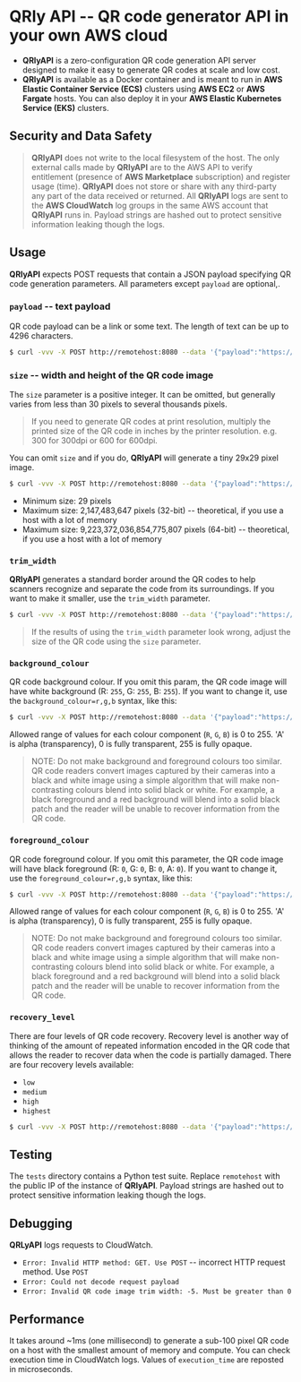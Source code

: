 QRly API -- QR code generator API in your own AWS cloud
=======================================================

* **QRlyAPI** is a zero-configuration QR code generation API server designed to make it easy to generate QR codes at 
  scale and low cost.
* **QRlyAPI** is available as a Docker container and is meant to run in **AWS Elastic Container Service (ECS)**
  clusters using **AWS EC2** or **AWS Fargate** hosts. You can also deploy it in your **AWS Elastic Kubernetes Service
  (EKS)** clusters.

## Security and Data Safety

> **QRlyAPI** does not write to the local filesystem of the host. The only external calls made by **QRlyAPI**
> are to the AWS API to verify entitlement (presence of **AWS Marketplace** subscription) and register usage (time).
> **QRlyAPI** does not store or share with any third-party any part of the data received or returned. All
> **QRlyAPI** logs are sent to the **AWS CloudWatch** log groups in the same AWS account that **QRlyAPI** runs
> in. Payload strings are hashed out to protect sensitive information leaking though the logs.

## Usage

**QRlyAPI** expects POST requests that contain a JSON payload specifying QR code generation parameters.
All parameters except `payload` are optional,.

### `payload` -- text payload

QR code payload can be a link or some text. The length of text can be up to 4296 characters.

```bash
$ curl -vvv -X POST http://remotehost:8080 --data '{"payload":"https://www.certograph.com/"}' --output qrcode.png
```

### `size` -- width and height of the QR code image

The `size` parameter is a positive integer. It can be omitted, but generally varies from less than 30 pixels to several
thousands pixels.

> If you need to generate QR codes at print resolution, multiply the printed size of the QR code in inches by the
> printer resolution. e.g. 300 for 300dpi or 600 for 600dpi.

You can omit `size` and if you do, **QRlyAPI** will generate a tiny 29x29 pixel image.

```bash
$ curl -vvv -X POST http://remotehost:8080 --data '{"payload":"https://www.certograph.com/","size":100}' --output qrcode.png
```

* Minimum size: 29 pixels
* Maximum size: 2,147,483,647 pixels (32-bit) -- theoretical, if you use a host with a lot of memory
* Maximum size: 9,223,372,036,854,775,807 pixels (64-bit) -- theoretical, if you use a host with a lot of memory

### `trim_width`

**QRlyAPI** generates a standard border around the QR codes to help scanners recognize and separate the code from its
surroundings. If you want to make it smaller, use the `trim_width` parameter.

```bash
$ curl -vvv -X POST http://remotehost:8080 --data '{"payload":"https://www.certograph.com/","trim_width":3, "size":36}' --output qrcode.png
```

> If the results of using the `trim_width` parameter look wrong, adjust the size of the QR code using the `size` 
> parameter.

### `background_colour`

QR code background colour. If you omit this param, the QR code image will have white background (R: `255`, G: `255`, B: `255`).
If you want to change it, use the `background_colour=r,g,b` syntax, like this:

```bash
$ curl -vvv -X POST http://remotehost:8080 --data '{"payload":"https://www.certograph.com/","background_colour":{"r":0,"g":255,"b":0,"a":255}}' --output qrcode.png
```

Allowed range of values for each colour component (`R`, `G`, `B`) is 0 to 255.
'A' is alpha (transparency), 0 is fully transparent, 255 is fully opaque.

> NOTE: Do not make background and foreground colours too similar. QR code readers convert images captured by their
> cameras into a black and white image using a simple algorithm that will make non-contrasting colours blend into solid
> black or white. For example, a black foreground and a red background will blend into a solid black patch and the
> reader will be unable to recover information from the QR code.

### `foreground_colour`

QR code foreground colour. If you omit this parameter, the QR code image will have black foreground (R: `0`, G: `0`, B: `0`, A: `0`).
If you want to change it, use the `foreground_colour=r,g,b` syntax, like this:

```bash
$ curl -vvv -X POST http://remotehost:8080 --data '{"payload":"https://www.certograph.com/","foreground_colour":{"r":0,"g":255,"b":0,"a":255}}' --output qrcode.png
```

Allowed range of values for each colour component (`R`, `G`, `B`) is 0 to 255.
'A' is alpha (transparency), 0 is fully transparent, 255 is fully opaque.

> NOTE: Do not make background and foreground colours too similar. QR code readers convert images captured by their 
> cameras into a black and white image using a simple algorithm that will make non-contrasting colours blend into solid 
> black or white. For example, a black foreground and a red background will blend into a solid black patch and the 
> reader will be unable to recover information from the QR code.

### `recovery_level`

There are four levels of QR code recovery. Recovery level is another way of thinking of the amount of repeated
information encoded in the QR code that allows the reader to recover data when the code is partially damaged. 
There are four recovery levels available:

* `low`
* `medium`
* `high`
* `highest`

```bash
$ curl -vvv -X POST http://remotehost:8080 --data '{"payload":"https://www.certograph.com/","recovery_level":"low"}' --output qrcode.png
```

## Testing

The `tests` directory contains a Python test suite. Replace `remotehost` with the public IP of the instance of **QRlyAPI**.
Payload strings are hashed out to protect sensitive information leaking though the logs.

## Debugging

**QRLyAPI** logs requests to CloudWatch. 

* `Error: Invalid HTTP method: GET. Use POST` -- incorrect HTTP request method. Use `POST`
* `Error: Could not decode request payload`
* `Error: Invalid QR code image trim width: -5. Must be greater than 0`

## Performance

It takes around ~1ms (one millisecond) to generate a sub-100 pixel QR code on a host with the smallest
amount of memory and compute. You can check execution time in CloudWatch logs. Values of `execution_time` 
are reposted in microseconds.
